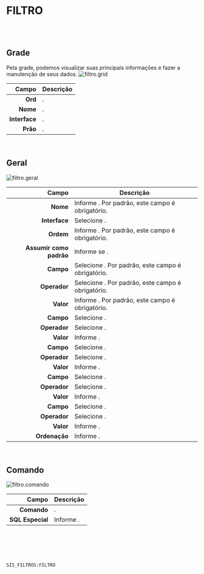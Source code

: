 # FILTRO
<br>
<br>

## Grade
Pela grade, podemos visualizar suas principais informações e fazer a manutenção de seus dados.
![filtro.grid](https://raw.githubusercontent.com/netforcews/docs-siscom/master/geral/imagens/filtro.grid.png)

Campo | Descrição
--:|---
**Ord** | .
**Nome** | .
**Interface** | .
**Prão** | .
<br>

## Geral
![filtro.geral](https://raw.githubusercontent.com/netforcews/docs-siscom/master/geral/imagens/filtro.geral.png)

Campo | Descrição
--:|---
**Nome** | Informe . Por padrão, este campo é obrigatório.
**Interface** | Selecione .
**Ordem** | Informe . Por padrão, este campo é obrigatório.
**Assumir como padrão** | Informe se .
**Campo** | Selecione . Por padrão, este campo é obrigatório.
**Operador** | Selecione . Por padrão, este campo é obrigatório.
**Valor** | Informe . Por padrão, este campo é obrigatório.
**Campo** | Selecione .
**Operador** | Selecione .
**Valor** | Informe .
**Campo** | Selecione .
**Operador** | Selecione .
**Valor** | Informe .
**Campo** | Selecione .
**Operador** | Selecione .
**Valor** | Informe .
**Campo** | Selecione .
**Operador** | Selecione .
**Valor** | Informe .
**Ordenação** | Informe .
<br>

## Comando
![filtro.comando](https://raw.githubusercontent.com/netforcews/docs-siscom/master/geral/imagens/filtro.comando.png)

Campo | Descrição
--:|---
**Comando** | .
**SQL Especial** | Informe .
<br>
<br>
<br>
<br>

```SIS_FILTROS:FILTRO```
